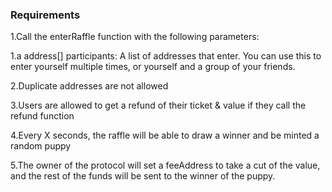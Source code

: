 
### Requirements 


1.Call the enterRaffle function with the following parameters:

1.a address[] participants: A list of addresses that enter. You can use this to enter yourself multiple times, or yourself and a group of your friends.

2.Duplicate addresses are not allowed

3.Users are allowed to get a refund of their ticket & value if they call the refund function

4.Every X seconds, the raffle will be able to draw a winner and be minted a random puppy

5.The owner of the protocol will set a feeAddress to take a cut of the value, and the rest of the funds will be sent to the winner of the puppy.
